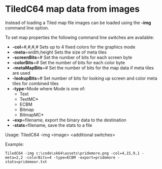 # TiledC64 map data from images

Instead of loading a Tiled map file images can be loaded using the **-img** command line option.

To set map properties the following command line switches are available:
* **-col**=#,#,#,# Sets up to 4 fixed colors for the graphics mode
* **-meta**=width,height Sets the size of meta tiles
* **-screenBits**=# Set the number of bits for each screen byte
* **-colorBits**=# Set the number of bits for each color byte
* **-metaMapBits**=# Set the number of bits for the map data if meta tiles are used
* **-lookupBits**=# Set number of bits for looking up screen and color meta tiles for combined tiles
* **-type**=Mode where Mode is one of:
    * Text
    * TextMC*
    * ECBM
    * Bitmap
    * BitmapMC*
* **-exp**=filename, export the binary data to the destination
* **-stats**=filename, save the stats to a file

Usage:
    TiledC64 -img \<image\> \<additional switches\>

Example:

    TiledC64 -img c:\code\sk64\assets\pridemore.png -col=4,15,9,1 -meta=2,2 -colorBits=4 -type=ECBM -export=pridemore -stats=pridemoor.txt
